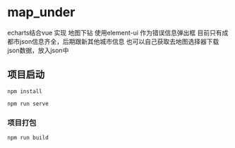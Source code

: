 # map_under
echarts结合vue 实现 地图下钻
使用element-ui 作为错误信息弹出框
目前只有成都市json信息齐全，后期跟新其他城市信息
也可以自己获取去地图选择器下载json数据，放入json中

## 项目启动
```
npm install
```
```
npm run serve
```

### 项目打包
```
npm run build
```

